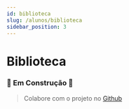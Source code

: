 ```yaml
---
id: biblioteca
slug: /alunos/biblioteca
sidebar_position: 3
---
```


# Biblioteca

### 🚧 Em Construção 🚧
> Colabore com o projeto no [Github](https://github.com/convergencia-xyz/portal)
